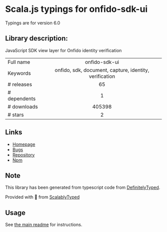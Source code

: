 
# Scala.js typings for onfido-sdk-ui

Typings are for version 6.0

## Library description:
JavaScript SDK view layer for Onfido identity verification

|                    |                 |
| ------------------ | :-------------: |
| Full name          | onfido-sdk-ui |
| Keywords           | onfido, sdk, document, capture, identity, verification |
| # releases         | 65 |
| # dependents       | 1 |
| # downloads        | 405398 |
| # stars            | 2 |

## Links
- [Homepage](https://github.com/onfido/onfido-sdk-ui#readme)
- [Bugs](https://github.com/onfido/onfido-sdk-ui/issues)
- [Repository](https://github.com/onfido/onfido-sdk-ui)
- [Npm](https://www.npmjs.com/package/onfido-sdk-ui)
    


## Note
This library has been generated from typescript code from [DefinitelyTyped](https://definitelytyped.org).

Provided with :purple_heart: from [ScalablyTyped](https://github.com/oyvindberg/ScalablyTyped)

## Usage
See [the main readme](../../readme.md) for instructions.


